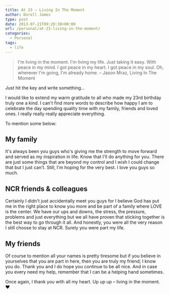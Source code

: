```yaml
---
title: At 23 – Living In The Moment
author: Dorell James
type: post
date: 2013-07-21T09:29:30+00:00
url: /personal/at-23-living-in-the-moment/
categories:
  - Personal
tags:
  - life
---
```


> I'm living in the moment. I'm living my life. Just taking it easy. With peace in my mind. I got peace in my heart. I got peace in my soul. Oh, wherever I'm going, I'm already home. &#8211; Jason Mraz, Living In The Moment

Just hit the key and write something&#8230; <span class="wp-font-emots-emo-happy"></span>

I would like to extend my warm gratitude to all who made my 23rd birthday truly one a kind. I can't find more words to describe how happy I am to celebrate the day spending quality time with my family, friends and loved ones. I really really really appreciate everything. <span class="wp-font-emots-emo-happy"></span>

To mention some below:

## My family

It's always been you guys who's giving me the strength to move forward and served as my inspiration in life. Know that I'll do anything for you. There are just some things that are beyond my control and I wish I could change that but I just can't. Still, I'm hoping for the very best. I love you guys so much.

## NCR friends & colleagues

Certainly I didn't just accidentally meet you guys for I believe God has put me in the right place to know you more and be part of a family where LOVE is the center. We have our ups and downs, the stress, the pressure, problems and just everything but we all have proven that sticking together is the best way to go through it all. And honestly, you were all the very reason I still choose to stay at NCR. Surely you were part my life.

## My friends

Of course to mention all your names is pretty tiresome but if you believe in yourselves that you are part in here, then you are truly my friend; I know you do. Thank you and I do hope you continue to be all nice. And in case you every need my help, remember that I can be a helping hand sometimes. <span class="wp-font-emots-emo-happy"></span>

Once again, I thank you with all my heart. Up up up &#8211; living in the moment. ♥
